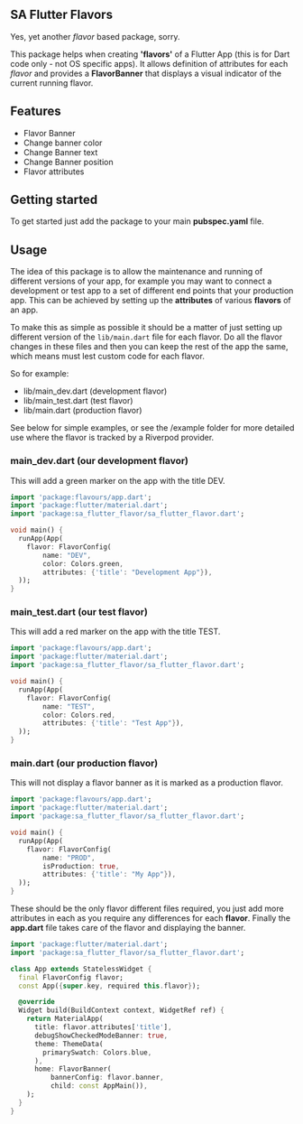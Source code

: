 ## SA Flutter Flavors
Yes, yet another *flavor* based package, sorry.

This package helps when creating **'flavors'** of a Flutter App (this is for Dart code only - not OS specific apps). It allows definition of attributes for each *flavor* and provides a **FlavorBanner** that displays a visual indicator of the current running flavor.


## Features

- Flavor Banner
- Change banner color
- Change Banner text
- Change Banner position
- Flavor attributes

## Getting started

To get started just add the package to your main **pubspec.yaml** file.

## Usage

The idea of this package is to allow the maintenance and running of different versions of your app, for example you may want to connect a development or test app to a set of different end points that your production app. This can be achieved by setting up the **attributes** of various **flavors** of an app. 

To make this as simple as possible it should be a matter of just setting up different version of the ```lib/main.dart``` file for each flavor. Do all the flavor changes in these files and then you can keep the rest of the app the same, which means must lest custom code for each flavor. 

So for example:

- lib/main_dev.dart  (development flavor)
- lib/main_test.dart (test flavor)
- lib/main.dart (production flavor)


See below for simple examples, or see the /example folder for more detailed use where the flavor is tracked by a Riverpod provider.


### main_dev.dart (our development flavor)
This will add a green marker on the app with the title DEV. 

```dart
import 'package:flavours/app.dart';
import 'package:flutter/material.dart';
import 'package:sa_flutter_flavor/sa_flutter_flavor.dart';

void main() {
  runApp(App(
    flavor: FlavorConfig(
        name: "DEV",
        color: Colors.green,
        attributes: {'title': "Development App"}),
  ));
}

```
### main_test.dart (our test flavor)
This will add a red marker on the app with the title TEST. 

```dart
import 'package:flavours/app.dart';
import 'package:flutter/material.dart';
import 'package:sa_flutter_flavor/sa_flutter_flavor.dart';

void main() {
  runApp(App(
    flavor: FlavorConfig(
        name: "TEST",
        color: Colors.red,
        attributes: {'title': "Test App"}),
  ));
}

```

### main.dart (our production flavor)
This will not display a flavor banner as it is marked as a production flavor. 

```dart
import 'package:flavours/app.dart';
import 'package:flutter/material.dart';
import 'package:sa_flutter_flavor/sa_flutter_flavor.dart';

void main() {
  runApp(App(
    flavor: FlavorConfig(
        name: "PROD",
        isProduction: true,
        attributes: {'title': "My App"}),
  ));
}

```

These should be the only flavor different files required, you just add more attributes in each as you require any differences for each **flavor**. Finally the **app.dart** file takes care of the flavor and displaying the banner.

```dart
import 'package:flutter/material.dart';
import 'package:sa_flutter_flavor/sa_flutter_flavor.dart';

class App extends StatelessWidget {
  final FlavorConfig flavor;
  const App({super.key, required this.flavor});

  @override
  Widget build(BuildContext context, WidgetRef ref) {
    return MaterialApp(
      title: flavor.attributes['title'],
      debugShowCheckedModeBanner: true,
      theme: ThemeData(
        primarySwatch: Colors.blue,
      ),
      home: FlavorBanner(
          bannerConfig: flavor.banner,
          child: const AppMain()),
    );
  }
}

```